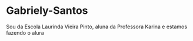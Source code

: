 # Gabriely-Santos
Sou da Escola Laurinda Vieira Pinto, aluna da Professora Karina e estamos fazendo o alura 
